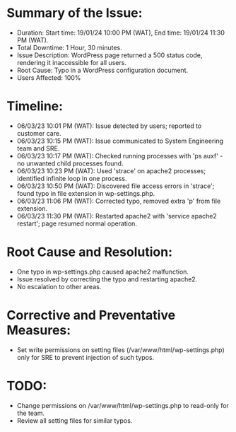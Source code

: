 # Summary of the Issue:

* Duration: Start time: 19/01/24 10:00 PM (WAT), End time: 19/01/24 11:30 PM (WAT).
* Total Downtime: 1 Hour, 30 minutes.
* Issue Description: WordPress page returned a 500 status code, rendering it inaccessible for all users.
* Root Cause: Typo in a WordPress configuration document.
* Users Affected: 100%

# Timeline:

* 06/03/23 10:01 PM (WAT): Issue detected by users; reported to customer care.
* 06/03/23 10:15 PM (WAT): Issue communicated to System Engineering team and SRE.
* 06/03/23 10:17 PM (WAT): Checked running processes with 'ps auxf' - no unwanted child processes found.
* 06/03/23 10:23 PM (WAT): Used 'strace' on apache2 processes; identified infinite loop in one process.
* 06/03/23 10:50 PM (WAT): Discovered file access errors in 'strace'; found typo in file extension in wp-settings.php.
* 06/03/23 11:06 PM (WAT): Corrected typo, removed extra 'p' from file extension.
* 06/03/23 11:30 PM (WAT): Restarted apache2 with 'service apache2 restart'; page resumed normal operation.

# Root Cause and Resolution:

* One typo in wp-settings.php caused apache2 malfunction.
* Issue resolved by correcting the typo and restarting apache2.
* No escalation to other areas.

# Corrective and Preventative Measures:

* Set write permissions on setting files (/var/www/html/wp-settings.php) only for SRE to prevent injection of such typos.

# TODO:

* Change permissions on /var/www/html/wp-settings.php to read-only for the team.
* Review all setting files for similar typos.
